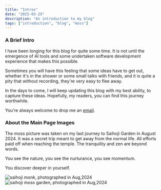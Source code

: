 ```yaml
---
title: "Intros"
date: "2025-03-29"
description: "An introduction to my blog"
tags: ["introduction", "blog", "moss"]
---
```


### A Brief Intro

I have been longing for this blog for quite some time. It is not until the emergence of AI tools and some undertaken software development experience that makes this possible.

Sometimes you will have this feeling that some ideas have to get out, whether it's in the shower or some small talks with friends, and it is quite a pity that without recording, they're very easy to flee away. 

In the days to come, I will keep updating this blog with my best ability, to capture these ideas. Hopefully, my readers, you can find this journey worthwhile.

You're always welcome to drop me an [email](mailto:wang.jiankai@outlook.com).


### About the Main Page Images
The moss picture was taken on my last journey to Saihoji Garden in August 2024. It was a secret trip meant to get away from the normal life. All efforts paid off when reaching the temple. The tranquility and zen are beyond words.

You see the nature, you see the nurturance, you see momentum.

You discover deeper in yourself.

![saihoji monk, photographed in Aug,2024](https://site-resources.lon1.cdn.digitaloceanspaces.com/images/saihoji-monk.JPG)
![saihoji moss garden, photographed in Aug,2024](https://site-resources.lon1.cdn.digitaloceanspaces.com/images/saihoji-garden.jpg)